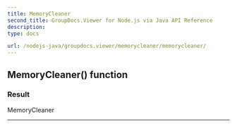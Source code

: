 ```yaml
---
title: MemoryCleaner
second_title: GroupDocs.Viewer for Node.js via Java API Reference
description: 
type: docs

url: /nodejs-java/groupdocs.viewer/memorycleaner/memorycleaner/
---
```


## MemoryCleaner() function


### Result
MemoryCleaner


---


